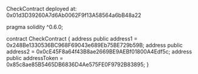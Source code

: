 CheckContract deployed at:
0x01d3D39260A7d6Ab0062F9f13A58564a6bB48a22

pragma solidity ^0.6.0;

contract CheckContract {
   address public address1 = 0x248Be1330536BC968F69043e689Eb75BE729b59B;
   address public address2 = 0x0cE45F8a64f43B8ae2669BE9AEBf01800A4Edf5c;
   address public addressToken = 0x85c8ae85B5465DB6836D4Ae575FE0F9792B83895;
}
